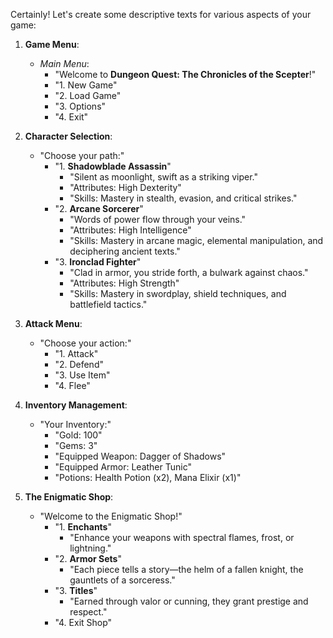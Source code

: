 Certainly! Let's create some descriptive texts for various aspects of your game:

1. **Game Menu**:

    - _Main Menu_:
        - "Welcome to **Dungeon Quest: The Chronicles of the Scepter**!"
        - "1. New Game"
        - "2. Load Game"
        - "3. Options"
        - "4. Exit"

2. **Character Selection**:

    - "Choose your path:"
        - "1. **Shadowblade Assassin**"
            - "Silent as moonlight, swift as a striking viper."
            - "Attributes: High Dexterity"
            - "Skills: Mastery in stealth, evasion, and critical strikes."
        - "2. **Arcane Sorcerer**"
            - "Words of power flow through your veins."
            - "Attributes: High Intelligence"
            - "Skills: Mastery in arcane magic, elemental manipulation, and deciphering ancient texts."
        - "3. **Ironclad Fighter**"
            - "Clad in armor, you stride forth, a bulwark against chaos."
            - "Attributes: High Strength"
            - "Skills: Mastery in swordplay, shield techniques, and battlefield tactics."

3. **Attack Menu**:

    - "Choose your action:"
        - "1. Attack"
        - "2. Defend"
        - "3. Use Item"
        - "4. Flee"

4. **Inventory Management**:

    - "Your Inventory:"
        - "Gold: 100"
        - "Gems: 3"
        - "Equipped Weapon: Dagger of Shadows"
        - "Equipped Armor: Leather Tunic"
        - "Potions: Health Potion (x2), Mana Elixir (x1)"

5. **The Enigmatic Shop**:
    - "Welcome to the Enigmatic Shop!"
        - "1. **Enchants**"
            - "Enhance your weapons with spectral flames, frost, or lightning."
        - "2. **Armor Sets**"
            - "Each piece tells a story—the helm of a fallen knight, the gauntlets of a sorceress."
        - "3. **Titles**"
            - "Earned through valor or cunning, they grant prestige and respect."
        - "4. Exit Shop"
